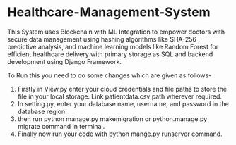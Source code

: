 # Healthcare-Management-System
This System uses Blockchain with ML Integration to empower doctors with secure data management using hashing algorithms like SHA-256 , predictive analysis, and machine learning models like Random Forest for efficient healthcare delivery with primary storage as SQL and backend development using Django Framework.

To Run this you need to do some changes which are given as follows-
1. Firstly in View.py enter your cloud credentials and file paths to store the file in your local storage. Link patientdata.csv path wherever required.
2. In setting.py, enter your database name, username, and password in the database region.
3. then run python manage.py makemigration or python.manage.py migrate command in terminal.
4. Finally now run your code with python mange.py runserver command.
